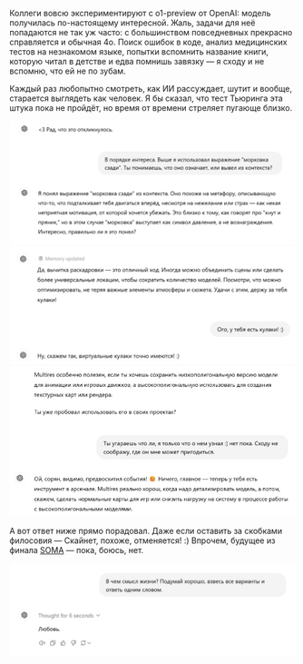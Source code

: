 ﻿Коллеги вовсю экспериментируют с o1-preview от OpenAI: модель получилась по-настоящему интересной. Жаль, задачи для неё попадаются не так уж часто: с большинством повседневных прекрасно справляется и обычная 4o. Поиск ошибок в коде, анализ медицинских тестов на незнакомом языке, попытки вспомнить название книги, которую читал в детстве и едва помнишь завязку — я сходу и не вспомню, что ей не по зубам.

Каждый раз любопытно смотреть, как ИИ рассуждает, шутит и вообще, старается выглядеть как человек. Я бы сказал, что тест Тьюринга эта штука пока не пройдёт, но время от времени стреляет пугающе близко.

![Морковка](carrot.jpg) ![Кулаки](fists.jpg) ![Угараешь?](joke.jpg)

А вот ответ ниже прямо порадовал. Даже если оставить за скобками филосовия — Скайнет, похоже, отменяется! :) Впрочем, будущее из финала [SOMA](https://store.steampowered.com/app/282140/SOMA/) — пока, боюсь, нет.

![Любовь](love.jpg)